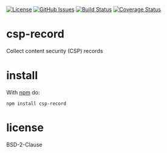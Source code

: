 [![License](https://img.shields.io/badge/License-BSD%203--Clause-blue.svg)](https://opensource.org/licenses/BSD-3-Clause)
[![GitHub Issues](https://img.shields.io/github/issues/arlac77/csp-record.svg?style=flat-square)](https://github.com/arlac77/csp-record/issues)
[![Build Status](https://img.shields.io/endpoint.svg?url=https%3A%2F%2Factions-badge.atrox.dev%2Farlac77%2Fcsp-record%2Fbadge\&style=flat)](https://actions-badge.atrox.dev/arlac77/csp-record/goto)
[![Coverage Status](https://coveralls.io/repos/arlac77/csp-record/badge.svg)](https://coveralls.io/github/arlac77/csp-record)

# csp-record

Collect content security (CSP) records

# install

With [npm](http://npmjs.org) do:

```shell
npm install csp-record
```

# license

BSD-2-Clause
